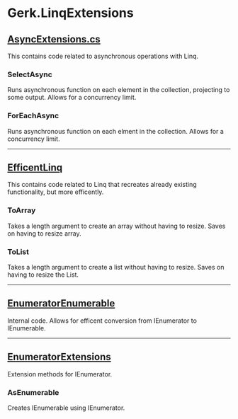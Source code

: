 # Gerk.LinqExtensions

## [AsyncExtensions.cs](https://github.com/theGerk/LinqExtensions/blob/master/Gerk.LinqExtensions/AsyncExtensions.cs)
This contains code related to asynchronous operations with Linq.

### SelectAsync
Runs asynchronous function on each element in the collection, projecting to some output. Allows for a concurrency limit.

### ForEachAsync
Runs asynchronous function on each elment in the collection. Allows for a concurrency limit.

---

## [EfficentLinq](https://github.com/theGerk/LinqExtensions/blob/master/Gerk.LinqExtensions/EfficentLinq.cs)
This contains code related to Linq that recreates already existing functionality, but more efficently.

### ToArray
Takes a length argument to create an array without having to resize. Saves on having to resize array.

### ToList
Takes a length argument to create a list without having to resize. Saves on having to resize the List.

---

## [EnumeratorEnumerable](https://github.com/theGerk/LinqExtensions/blob/master/Gerk.LinqExtensions/EnumeratorEnumerable.cs)
Internal code. Allows for efficent conversion from IEnumerator to IEnumerable.

---

## [EnumeratorExtensions](https://github.com/theGerk/LinqExtensions/blob/master/Gerk.LinqExtensions/EnumeratorExtensions.cs)
Extension methods for IEnumerator.

### AsEnumerable
Creates IEnumerable using IEnumerator.
